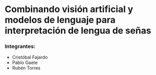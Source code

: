 # Combinando visión artificial y modelos de lenguaje para interpretación de lengua de señas

### Integrantes:

- Cristóbal Fajardo
- Pablo Gaete
- Rubén Torres

